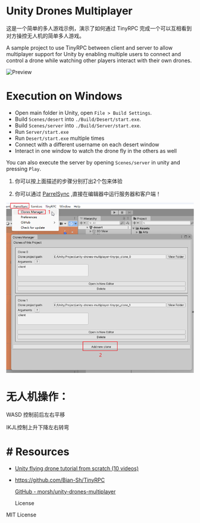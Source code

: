 # Unity Drones Multiplayer

这是一个简单的多人游戏示例，演示了如何通过 TinyRPC 完成一个可以互相看到对方操控无人机的简单多人游戏。



A sample project to use TinyRPC  between client and server to allow multiplayer support for Unity by enabling multiple users to connect and control a drone while watching other players interact with their own drones.



![Preview](./docs/preview.gif)

# Execution on Windows

* Open main folder in Unity, open `File > Build Settings`.
* Build `Scenes/desert` into `./Build/Desert/start.exe`.
* Build `Scenes/server` into `./Build/Server/start.exe`.
* Run `Server/start.exe`
* Run `Desert/start.exe` multiple times
* Connect with a different username on each desert window
* Interact in one window to watch the drone fly in the others as well

You can also execute the server by opening `Scenes/server` in unity and pressing `Play`.

1. 你可以按上面描述的步骤分别打出2个包来体验

2. 你可以通过 [ParrelSync](https://github.com/VeriorPies/ParrelSync) ,直接在编辑器中运行服务器和客户端！

![](docs/parrellsync.png)

# 无人机操作：

WASD 控制前后左右平移

IKJL控制上升下降左右转弯



 

# # Resources

* [Unity flying drone tutorial from scratch (10 videos)](https://www.youtube.com/watch?v=3R_V4gqTs_I)
* https://github.com/Bian-Sh/TinyRPC
  
  [GitHub - morsh/unity-drones-multiplayer](https://github.com/morsh/unity-drones-multiplayer)
  
  
  
  
  
  License

MIT License